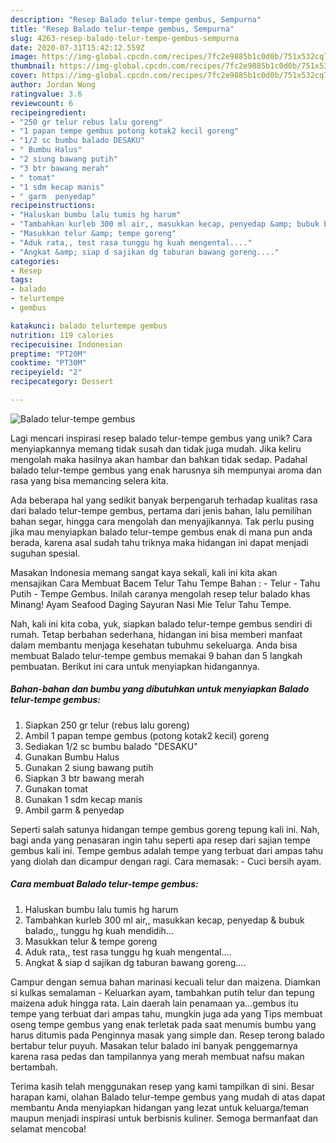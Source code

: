 ```yaml
---
description: "Resep Balado telur-tempe gembus, Sempurna"
title: "Resep Balado telur-tempe gembus, Sempurna"
slug: 4263-resep-balado-telur-tempe-gembus-sempurna
date: 2020-07-31T15:42:12.559Z
image: https://img-global.cpcdn.com/recipes/7fc2e9885b1c0d0b/751x532cq70/balado-telur-tempe-gembus-foto-resep-utama.jpg
thumbnail: https://img-global.cpcdn.com/recipes/7fc2e9885b1c0d0b/751x532cq70/balado-telur-tempe-gembus-foto-resep-utama.jpg
cover: https://img-global.cpcdn.com/recipes/7fc2e9885b1c0d0b/751x532cq70/balado-telur-tempe-gembus-foto-resep-utama.jpg
author: Jordan Wong
ratingvalue: 3.6
reviewcount: 6
recipeingredient:
- "250 gr telur rebus lalu goreng"
- "1 papan tempe gembus potong kotak2 kecil goreng"
- "1/2 sc bumbu balado DESAKU"
- " Bumbu Halus"
- "2 siung bawang putih"
- "3 btr bawang merah"
- " tomat"
- "1 sdm kecap manis"
- " garm  penyedap"
recipeinstructions:
- "Haluskan bumbu lalu tumis hg harum"
- "Tambahkan kurleb 300 ml air,, masukkan kecap, penyedap &amp; bubuk balado,, tunggu hg kuah mendidih..."
- "Masukkan telur &amp; tempe goreng"
- "Aduk rata,, test rasa tunggu hg kuah mengental...."
- "Angkat &amp; siap d sajikan dg taburan bawang goreng...."
categories:
- Resep
tags:
- balado
- telurtempe
- gembus

katakunci: balado telurtempe gembus 
nutrition: 119 calories
recipecuisine: Indonesian
preptime: "PT20M"
cooktime: "PT30M"
recipeyield: "2"
recipecategory: Dessert

---
```



![Balado telur-tempe gembus](https://img-global.cpcdn.com/recipes/7fc2e9885b1c0d0b/751x532cq70/balado-telur-tempe-gembus-foto-resep-utama.jpg)

Lagi mencari inspirasi resep balado telur-tempe gembus yang unik? Cara menyiapkannya memang tidak susah dan tidak juga mudah. Jika keliru mengolah maka hasilnya akan hambar dan bahkan tidak sedap. Padahal balado telur-tempe gembus yang enak harusnya sih mempunyai aroma dan rasa yang bisa memancing selera kita.

Ada beberapa hal yang sedikit banyak berpengaruh terhadap kualitas rasa dari balado telur-tempe gembus, pertama dari jenis bahan, lalu pemilihan bahan segar, hingga cara mengolah dan menyajikannya. Tak perlu pusing jika mau menyiapkan balado telur-tempe gembus enak di mana pun anda berada, karena asal sudah tahu triknya maka hidangan ini dapat menjadi suguhan spesial.

Masakan Indonesia memang sangat kaya sekali, kali ini kita akan mensajikan Cara Membuat Bacem Telur Tahu Tempe Bahan : - Telur - Tahu Putih - Tempe Gembus. Inilah caranya mengolah resep telur balado khas Minang! Ayam Seafood Daging Sayuran Nasi Mie Telur Tahu Tempe.


Nah, kali ini kita coba, yuk, siapkan balado telur-tempe gembus sendiri di rumah. Tetap berbahan sederhana, hidangan ini bisa memberi manfaat dalam membantu menjaga kesehatan tubuhmu sekeluarga. Anda bisa membuat Balado telur-tempe gembus memakai 9 bahan dan 5 langkah pembuatan. Berikut ini cara untuk menyiapkan hidangannya.

<!--inarticleads1-->

##### Bahan-bahan dan bumbu yang dibutuhkan untuk menyiapkan Balado telur-tempe gembus:

1. Siapkan 250 gr telur (rebus lalu goreng)
1. Ambil 1 papan tempe gembus (potong kotak2 kecil) goreng
1. Sediakan 1/2 sc bumbu balado &#34;DESAKU&#34;
1. Gunakan  Bumbu Halus
1. Gunakan 2 siung bawang putih
1. Siapkan 3 btr bawang merah
1. Gunakan  tomat
1. Gunakan 1 sdm kecap manis
1. Ambil  garm &amp; penyedap


Seperti salah satunya hidangan tempe gembus goreng tepung kali ini. Nah, bagi anda yang penasaran ingin tahu seperti apa resep dari sajian tempe gembus kali ini. Tempe gembus adalah tempe yang terbuat dari ampas tahu yang diolah dan dicampur dengan ragi. Cara memasak: - Cuci bersih ayam. 

<!--inarticleads2-->

##### Cara membuat Balado telur-tempe gembus:

1. Haluskan bumbu lalu tumis hg harum
1. Tambahkan kurleb 300 ml air,, masukkan kecap, penyedap &amp; bubuk balado,, tunggu hg kuah mendidih...
1. Masukkan telur &amp; tempe goreng
1. Aduk rata,, test rasa tunggu hg kuah mengental....
1. Angkat &amp; siap d sajikan dg taburan bawang goreng....


Campur dengan semua bahan marinasi kecuali telur dan maizena. Diamkan si kulkas semalaman - Keluarkan ayam, tambahkan putih telur dan tepung maizena aduk hingga rata. Lain daerah lain penamaan ya…gembus itu tempe yang terbuat dari ampas tahu, mungkin juga ada yang Tips membuat oseng tempe gembus yang enak terletak pada saat menumis bumbu yang harus ditumis pada Penginnya masak yang simple dan. Resep terong balado bertabur telur puyuh. Masakan telur balado ini banyak penggemarnya karena rasa pedas dan tampilannya yang merah membuat nafsu makan bertambah. 

Terima kasih telah menggunakan resep yang kami tampilkan di sini. Besar harapan kami, olahan Balado telur-tempe gembus yang mudah di atas dapat membantu Anda menyiapkan hidangan yang lezat untuk keluarga/teman maupun menjadi inspirasi untuk berbisnis kuliner. Semoga bermanfaat dan selamat mencoba!
